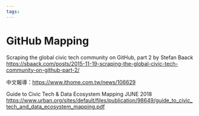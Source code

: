 ```yaml
---
tags:
---
```


# GitHub Mapping

Scraping the global civic tech community on GitHub, part 2
by Stefan Baack
https://sbaack.com/posts/2015-11-19-scraping-the-global-civic-tech-community-on-github-part-2/

中文報導：https://www.ithome.com.tw/news/106629

Guide to Civic Tech & Data Ecosystem Mapping
JUNE 2018
https://www.urban.org/sites/default/files/publication/98649/guide_to_civic_tech_and_data_ecosystem_mapping.pdf